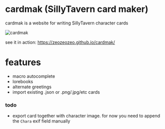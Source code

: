 # cardmak (SillyTavern card maker)

cardmak is a website for writing SillyTavern character cards

![cardmak](https://github.com/user-attachments/assets/f56d2200-991e-4a8c-b426-1195ada6519f)

see it in action: https://zeozeozeo.github.io/cardmak/

# features

-   macro autocomplete
-   lorebooks
-   alternate greetings
-   import existing .json or .png/.jpg/etc cards

### todo

-   export card together with character image. for now you need to append the
    `Chara` exif field manually
